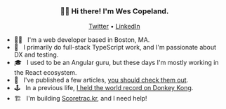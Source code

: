 <h3 align="center">🙋‍♂️  Hi there! I'm Wes Copeland.</h3>
<p align="center">
  <a href="https://twitter.com/wescopeland_">Twitter</a> •
  <a href="https://linkedin.com/in/wescopeland">LinkedIn</a>
</p>

- 👨‍💻  &nbsp; I'm a web developer based in Boston, MA.
- 🚀 &nbsp; I primarily do full-stack TypeScript work, and I'm passionate about DX and testing.
- 🎓 &nbsp; I used to be an Angular guru, but these days I'm mostly working in the React ecosystem.
- 📝 &nbsp; I've published a few articles, [you should check them out](https://dev.to/wescopeland).
- 🕹 &nbsp; In a previous life, [I held the world record on Donkey Kong](https://arstechnica.com/gaming/2016/05/is-this-the-worlds-first-perfect-game-of-donkey-kong/).
- 🏗 &nbsp; I'm building [Scoretrac.kr](https://github.com/wescopeland/scoretrackr), and I need help!
